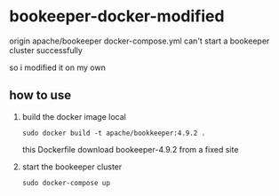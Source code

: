 # bookeeper-docker-modified

origin apache/bookeeper docker-compose.yml can't start a bookeeper cluster successfully

so i modified it on my own


## how to use

1. build the docker image local

    ```shell
    sudo docker build -t apache/bookkeeper:4.9.2 .
    ```
    this Dockerfile download bookeeper-4.9.2 from a fixed site
    
    
    
    
2. start the bookeeper cluster

    ```shell
    sudo docker-compose up
    ```
